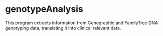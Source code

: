 # genotypeAnalysis
This program extracts information from Genographic and FamilyTree DNA genotyping data, translating it into clinical relevant data.
